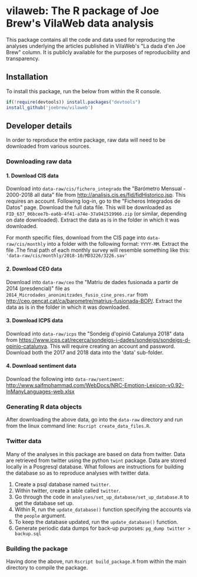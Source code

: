 
<!-- README.md is generated from README.Rmd. Please edit that file -->
vilaweb: The R package of Joe Brew's VilaWeb data analysis
==========================================================

This package contains all the code and data used for reproducing the analyses underlying the articles published in VilaWeb's "La dada d'en Joe Brew" column. It is publicly available for the purposes of reproducibility and transparency.

Installation
------------

To install this package, run the below from within the R console.

``` r
if(!require(devtools)) install.packages("devtools")
install_github('joebrew/vilaweb')
```

Developer details
-----------------

In order to reproduce the entire package, raw data will need to be downloaded from various sources.

### Downloading raw data

#### 1. Download CIS data

Download into `data-raw/cis/fichero_integrado` the "Barómetro Mensual - 2000-2018 all data" file from <http://analisis.cis.es/fid/fidHistorico.jsp>. This requires an account. Following log-in, go to the "Ficheros Integrados de Datos" page. Download the full data file. This will be downloaded as `FID_637_06bcee7b-ea6b-4f41-a74e-37a941519966.zip` (or similar, depending on date downloaded). Extract the data as is in the folder in which it was downloaded.

For month specific files, download from the CIS page into `data-raw/cis/monthly` into a folder with the following format: `YYYY-MM`. Extract the file .The final path of each monthly survey will resemble something like this: `'data-raw/cis/monthly/2018-10/MD3226/3226.sav'`

#### 2. Download CEO data

Download into `data-raw/ceo` the "Matriu de dades fusionada a partir de 2014 (presdencial)" file as `2014_Microdades_anonimitzades_fusio_cine_pres.rar` from <http://ceo.gencat.cat/ca/barometre/matrius-fusionada-BOP/>. Extract the data as is in the folder in which it was downloaded.

#### 3. Download ICPS data

Download into `data-raw/icps` the "Sondeig d'opinió Catalunya 2018" data from <https://www.icps.cat/recerca/sondeigs-i-dades/sondeigs/sondeigs-d-opinio-catalunya>. This will require creating an account and password. Download both the 2017 and 2018 data into the 'data' sub-folder.

#### 4. Download sentiment data

Download the following into `data-raw/sentiment`: <http://www.saifmohammad.com/WebDocs/NRC-Emotion-Lexicon-v0.92-InManyLanguages-web.xlsx>

### Generating R data objects

After downloading the above data, go into the `data-raw` directory and run from the linux command line: `Rscript create_data_files.R`.

### Twitter data

Many of the analyses in this package are based on data from twitter. Data are retrieved from twitter using the python `twint` package. Data are stored locally in a Posgresql database. What follows are instructions for building the database so as to reproduce analyses with twitter data.

1.  Create a psql database named `twitter`.
2.  Within twitter, create a table called `twitter`.
3.  Go through the code in `analyses/set_up_database/set_up_database.R` to get the database set up.
4.  Within R, run the `update_database()` function specifying the accounts via the `people` argument.
5.  To keep the database updated, run the `update_database()` function.
6.  Generate periodic data dumps for back-up purposes: `pg_dump twitter > backup.sql`

### Building the package

Having done the above, run `Rscript build_package.R` from within the main directory to compile the package.
